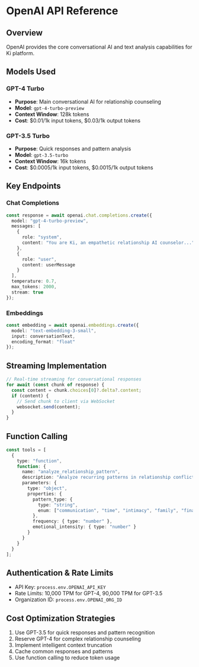 # OpenAI API Reference

## Overview
OpenAI provides the core conversational AI and text analysis capabilities for Ki platform.

## Models Used

### GPT-4 Turbo
- **Purpose**: Main conversational AI for relationship counseling
- **Model**: `gpt-4-turbo-preview`
- **Context Window**: 128k tokens
- **Cost**: $0.01/1k input tokens, $0.03/1k output tokens

### GPT-3.5 Turbo
- **Purpose**: Quick responses and pattern analysis
- **Model**: `gpt-3.5-turbo`
- **Context Window**: 16k tokens
- **Cost**: $0.0005/1k input tokens, $0.0015/1k output tokens

## Key Endpoints

### Chat Completions
```typescript
const response = await openai.chat.completions.create({
  model: "gpt-4-turbo-preview",
  messages: [
    {
      role: "system",
      content: "You are Ki, an empathetic relationship AI counselor..."
    },
    {
      role: "user", 
      content: userMessage
    }
  ],
  temperature: 0.7,
  max_tokens: 2000,
  stream: true
});
```

### Embeddings
```typescript
const embedding = await openai.embeddings.create({
  model: "text-embedding-3-small",
  input: conversationText,
  encoding_format: "float"
});
```

## Streaming Implementation
```typescript
// Real-time streaming for conversational responses
for await (const chunk of response) {
  const content = chunk.choices[0]?.delta?.content;
  if (content) {
    // Send chunk to client via WebSocket
    websocket.send(content);
  }
}
```

## Function Calling
```typescript
const tools = [
  {
    type: "function",
    function: {
      name: "analyze_relationship_pattern",
      description: "Analyze recurring patterns in relationship conflicts",
      parameters: {
        type: "object",
        properties: {
          pattern_type: {
            type: "string",
            enum: ["communication", "time", "intimacy", "family", "finances"]
          },
          frequency: { type: "number" },
          emotional_intensity: { type: "number" }
        }
      }
    }
  }
];
```

## Authentication & Rate Limits
- API Key: `process.env.OPENAI_API_KEY`
- Rate Limits: 10,000 TPM for GPT-4, 90,000 TPM for GPT-3.5
- Organization ID: `process.env.OPENAI_ORG_ID`

## Cost Optimization Strategies
1. Use GPT-3.5 for quick responses and pattern recognition
2. Reserve GPT-4 for complex relationship counseling
3. Implement intelligent context truncation
4. Cache common responses and patterns
5. Use function calling to reduce token usage